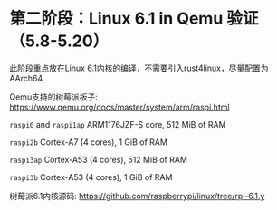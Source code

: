 # 第二阶段：Linux 6.1 in Qemu 验证（5.8-5.20）

此阶段重点放在Linux 6.1内核的编译，不需要引入rust4linux，尽量配置为AArch64

Qemu支持的树莓派板子: <https://www.qemu.org/docs/master/system/arm/raspi.html>

``raspi0`` and ``raspi1ap``
  ARM1176JZF-S core, 512 MiB of RAM

``raspi2b``
  Cortex-A7 (4 cores), 1 GiB of RAM

``raspi3ap``
  Cortex-A53 (4 cores), 512 MiB of RAM

``raspi3b``
  Cortex-A53 (4 cores), 1 GiB of RAM


树莓派6.1内核源码: <https://github.com/raspberrypi/linux/tree/rpi-6.1.y>